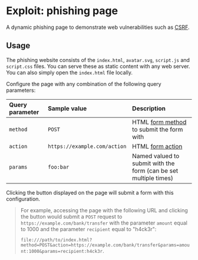 # Exploit: phishing page

A dynamic phishing page to demonstrate web vulnerabilities such as
[CSRF](https://owasp.org/www-community/attacks/csrf).

## Usage

The phishing website consists of the `index.html`, `avatar.svg`, `script.js` and
`script.css` files. You can serve these as static content with any web server.
You can also simply open the `index.html` file locally.

Configure the page with any combination of the following query parameters:

| Query parameter | Sample value                 | Description                                                      |
| :-------------- | :--------------------------- | :--------------------------------------------------------------- |
| `method`        | `POST`                       | HTML [form method][form-method] to submit the form with          |
| `action`        | `https://example.com/action` | HTML [form action][form-action]                                  |
| `params`        | `foo:bar`                    | Named valued to submit with the form (can be set multiple times) |

Clicking the button displayed on the page will submit a form with this
configuration.

> For example, accessing the page with the following URL and clicking the button
> would submit a `POST` request to `https://example.com/bank/transfer` with the
> parameter `amount` equal to 1000 and the parameter `recipient` equal to
> "h4ck3r":
>
> `file:///path/to/index.html?method=POST&action=https://example.com/bank/transfer&params=amount:1000&params=recipient:h4ck3r`.

[form-action]: https://developer.mozilla.org/en-US/docs/Learn/Forms/Sending_and_retrieving_form_data#the_method_attribute
[form-method]: https://developer.mozilla.org/en-US/docs/Learn/Forms/Sending_and_retrieving_form_data#the_method_attribute

